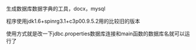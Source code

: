 生成数据库数据字典的工具，docx，mysql

程序使用jdk1.6+spinrg3.1+c3p00.9.5.2用的比较旧的版本

使用方式就是改一下jdbc.properties数据库连接和main函数的数据库名就可以运行了

